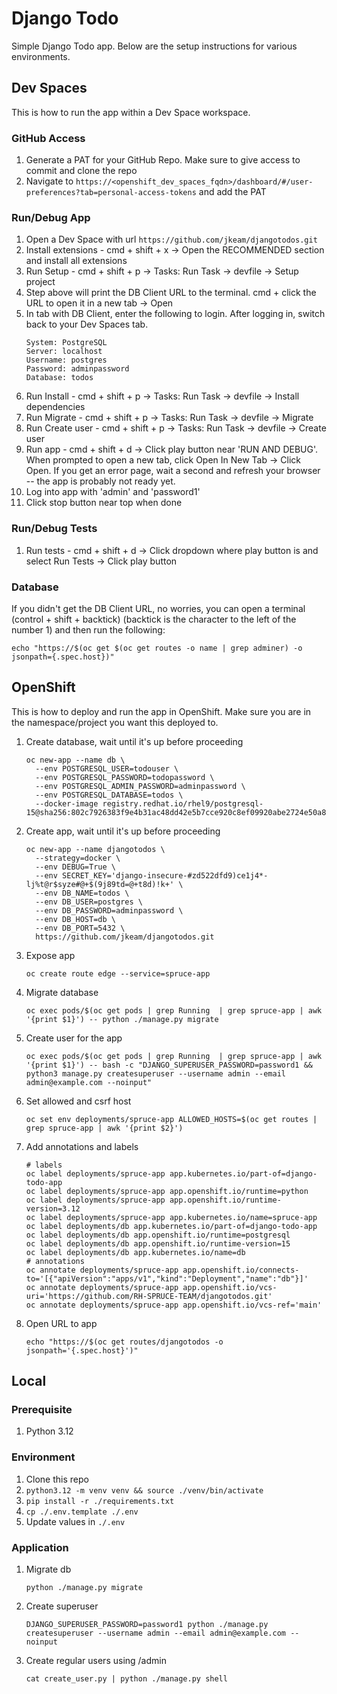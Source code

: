 # Django Todo

Simple Django Todo app.  Below are the setup instructions for various environments.

## Dev Spaces

This is how to run the app within a Dev Space workspace.

### GitHub Access
1. Generate a PAT for your GitHub Repo.  Make sure to give access to commit and clone the repo
2. Navigate to `https://<openshift_dev_spaces_fqdn>/dashboard/#/user-preferences?tab=personal-access-tokens` and add the PAT

### Run/Debug App
1. Open a Dev Space with url `https://github.com/jkeam/djangotodos.git`
2. Install extensions - cmd + shift + x -> Open the RECOMMENDED section and install all extensions
3. Run Setup - cmd + shift + p -> Tasks: Run Task -> devfile -> Setup project
4. Step above will print the DB Client URL to the terminal.  cmd + click the URL to open it in a new tab -> Open
5. In tab with DB Client, enter the following to login.  After logging in, switch back to your Dev Spaces tab.
    ```shell
    System: PostgreSQL
    Server: localhost
    Username: postgres
    Password: adminpassword
    Database: todos
    ```
6. Run Install - cmd + shift + p -> Tasks: Run Task -> devfile -> Install dependencies
7. Run Migrate - cmd + shift + p -> Tasks: Run Task -> devfile -> Migrate
8. Run Create user - cmd + shift + p -> Tasks: Run Task -> devfile -> Create user
9. Run app - cmd + shift + d -> Click play button near 'RUN AND DEBUG'.  When prompted to open a new tab, click Open In New Tab -> Click Open.  If you get an error page, wait a second and refresh your browser -- the app is probably not ready yet.
10. Log into app with 'admin' and 'password1'
11. Click stop button near top when done

### Run/Debug Tests
1. Run tests - cmd + shift + d -> Click dropdown where play button is and select Run Tests -> Click play button

### Database
If you didn't get the DB Client URL, no worries, you can open a terminal (control + shift + backtick) (backtick is the character to the left of the number 1) and then run the following:

```shell
echo "https://$(oc get $(oc get routes -o name | grep adminer) -o jsonpath={.spec.host})"
```

## OpenShift

This is how to deploy and run the app in OpenShift.
Make sure you are in the namespace/project you want this deployed to.

1. Create database, wait until it's up before proceeding

    ```shell
    oc new-app --name db \
      --env POSTGRESQL_USER=todouser \
      --env POSTGRESQL_PASSWORD=todopassword \
      --env POSTGRESQL_ADMIN_PASSWORD=adminpassword \
      --env POSTGRESQL_DATABASE=todos \
      --docker-image registry.redhat.io/rhel9/postgresql-15@sha256:802c7926383f9e4b31ac48dd42e5b7cce920c8ef09920abe2724e50a84fbea0b
    ```

2. Create app, wait until it's up before proceeding

    ```shell
    oc new-app --name djangotodos \
      --strategy=docker \
      --env DEBUG=True \
      --env SECRET_KEY='django-insecure-#zd522dfd9)ce1j4*-lj%t@r$syze#@+$(9j89td=@+t8d)!k+' \
      --env DB_NAME=todos \
      --env DB_USER=postgres \
      --env DB_PASSWORD=adminpassword \
      --env DB_HOST=db \
      --env DB_PORT=5432 \
      https://github.com/jkeam/djangotodos.git
    ```

3. Expose app

    ```shell
    oc create route edge --service=spruce-app
    ```

4. Migrate database

    ```shell
    oc exec pods/$(oc get pods | grep Running  | grep spruce-app | awk '{print $1}') -- python ./manage.py migrate
    ```

5. Create user for the app

    ```shell
    oc exec pods/$(oc get pods | grep Running  | grep spruce-app | awk '{print $1}') -- bash -c "DJANGO_SUPERUSER_PASSWORD=password1 && python3 manage.py createsuperuser --username admin --email admin@example.com --noinput"
    ```

6. Set allowed and csrf host

    ```shell
    oc set env deployments/spruce-app ALLOWED_HOSTS=$(oc get routes | grep spruce-app | awk '{print $2}')
    ```

7. Add annotations and labels

    ```shell
    # labels
    oc label deployments/spruce-app app.kubernetes.io/part-of=django-todo-app
    oc label deployments/spruce-app app.openshift.io/runtime=python
    oc label deployments/spruce-app app.openshift.io/runtime-version=3.12
    oc label deployments/spruce-app app.kubernetes.io/name=spruce-app
    oc label deployments/db app.kubernetes.io/part-of=django-todo-app
    oc label deployments/db app.openshift.io/runtime=postgresql
    oc label deployments/db app.openshift.io/runtime-version=15
    oc label deployments/db app.kubernetes.io/name=db
    # annotations
    oc annotate deployments/spruce-app app.openshift.io/connects-to='[{"apiVersion":"apps/v1","kind":"Deployment","name":"db"}]'
    oc annotate deployments/spruce-app app.openshift.io/vcs-uri='https://github.com/RH-SPRUCE-TEAM/djangotodos.git'
    oc annotate deployments/spruce-app app.openshift.io/vcs-ref='main'
    ```

8. Open URL to app

    ```shell
    echo "https://$(oc get routes/djangotodos -o jsonpath='{.spec.host}')"
    ```

## Local

### Prerequisite
1. Python 3.12

### Environment
1. Clone this repo
2. `python3.12 -m venv venv && source ./venv/bin/activate`
3. `pip install -r ./requirements.txt`
4. `cp ./.env.template ./.env`
5. Update values in `./.env`

### Application
1. Migrate db
    ```shell
    python ./manage.py migrate
    ```

2. Create superuser
    ```shell
    DJANGO_SUPERUSER_PASSWORD=password1 python ./manage.py createsuperuser --username admin --email admin@example.com --noinput
    ```

3. Create regular users using /admin
    ```shell
    cat create_user.py | python ./manage.py shell
    ```
